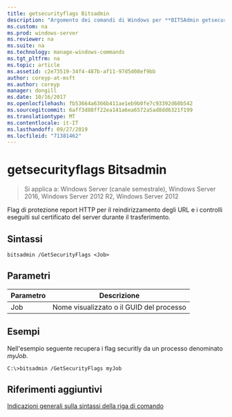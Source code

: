 ```yaml
---
title: getsecurityflags Bitsadmin
description: "Argomento dei comandi di Windows per **BITSAdmin getsecurityflags** : segnala i flag di sicurezza http per il reindirizzamento dell'URL e i controlli eseguiti sul certificato del server durante il trasferimento."
ms.custom: na
ms.prod: windows-server
ms.reviewer: na
ms.suite: na
ms.technology: manage-windows-commands
ms.tgt_pltfrm: na
ms.topic: article
ms.assetid: c2e73519-34f4-487b-af11-97d5d08ef9bb
author: coreyp-at-msft
ms.author: coreyp
manager: dongill
ms.date: 10/16/2017
ms.openlocfilehash: fb53664a6366b411ae1eb9b0fe7c93392d60b542
ms.sourcegitcommit: 6aff3d88ff22ea141a6ea6572a5ad8dd6321f199
ms.translationtype: MT
ms.contentlocale: it-IT
ms.lasthandoff: 09/27/2019
ms.locfileid: "71381462"
---
```

# <a name="bitsadmin-getsecurityflags"></a>getsecurityflags Bitsadmin

>Si applica a: Windows Server (canale semestrale), Windows Server 2016, Windows Server 2012 R2, Windows Server 2012

Flag di protezione report HTTP per il reindirizzamento degli URL e i controlli eseguiti sul certificato del server durante il trasferimento.

## <a name="syntax"></a>Sintassi

```
bitsadmin /GetSecurityFlags <Job> 
```

## <a name="parameters"></a>Parametri

|Parametro|Descrizione|
|-------|--------|
|Job|Nome visualizzato o il GUID del processo|

## <a name="BKMK_examples"></a>Esempi
Nell'esempio seguente recupera i flag securitly da un processo denominato *myJob*.

```
C:\>bitsadmin /GetSecurityFlags myJob 
```

## <a name="additional-references"></a>Riferimenti aggiuntivi
[Indicazioni generali sulla sintassi della riga di comando](command-line-syntax-key.md)


